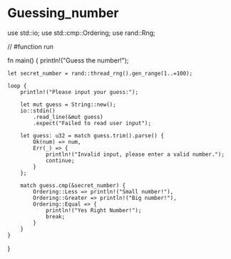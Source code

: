 # Guessing_number
use std::io;
use std::cmp::Ordering;
use rand::Rng;

// #function run

fn main() {
    println!("Guess the number!");

    let secret_number = rand::thread_rng().gen_range(1..=100);

    loop {
        println!("Please input your guess:");

        let mut guess = String::new();
        io::stdin()
            .read_line(&mut guess)
            .expect("Failed to read user input");

        let guess: u32 = match guess.trim().parse() {
            Ok(num) => num,
            Err(_) => {
                println!("Invalid input, please enter a valid number.");
                continue;
            }
        };

        match guess.cmp(&secret_number) {
            Ordering::Less => println!("Small number!"),
            Ordering::Greater => println!("Big number!"),
            Ordering::Equal => {
                println!("Yes Right Number!");
                break;
            }
        }
    }
}
